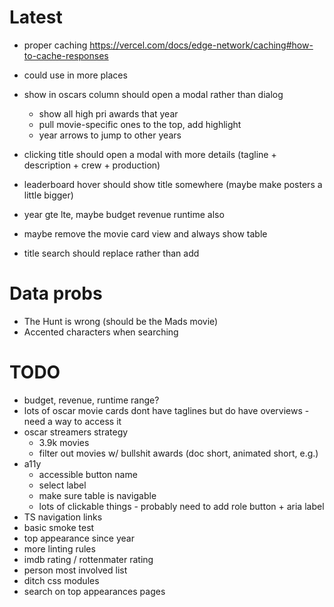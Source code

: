 # Latest

- proper caching https://vercel.com/docs/edge-network/caching#how-to-cache-responses
- could use in more places

- show in oscars column should open a modal rather than dialog
  - show all high pri awards that year
  - pull movie-specific ones to the top, add highlight
  - year arrows to jump to other years
- clicking title should open a modal with more details (tagline + description + crew + production)
- leaderboard hover should show title somewhere (maybe make posters a little bigger)
- year gte lte, maybe budget revenue runtime also
- maybe remove the movie card view and always show table
- title search should replace rather than add

# Data probs

- The Hunt is wrong (should be the Mads movie)
- Accented characters when searching

# TODO

- budget, revenue, runtime range?
- lots of oscar movie cards dont have taglines but do have overviews - need a way to access it
- oscar streamers strategy
  - 3.9k movies
  - filter out movies w/ bullshit awards (doc short, animated short, e.g.)
- a11y
  - accessible button name
  - select label
  - make sure table is navigable
  - lots of clickable things - probably need to add role button + aria label
- TS navigation links
- basic smoke test
- top appearance since year
- more linting rules
- imdb rating / rottenmater rating
- person most involved list
- ditch css modules
- search on top appearances pages
